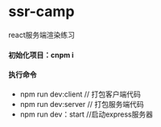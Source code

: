 # ssr-camp
react服务端渲染练习
#### 初始化项目：cnpm i

#### 执行命令
  * npm run dev:client   // 打包客户端代码
  * npm run dev:server   // 打包服务端代码
  * npm run dev：start //启动express服务器
